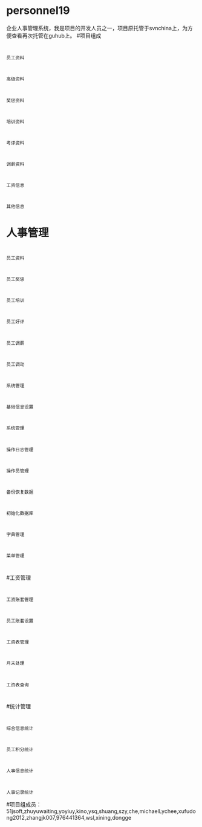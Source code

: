 # personnel19
企业人事管理系统，我是项目的开发人员之一，项目原托管于svnchina上，为方便查看再次托管在guhub上。
#项目组成
#				
  	员工资料	
#					 
  	高级资料
#
  	奖惩资料
#
  	培训资料	
#
  	考评资料	
#
  	调薪资料	
#
  	工资信息	
#
  	其他信息	
#
# 	人事管理				
#
	员工资料	
#
	员工奖惩	
#
	员工培训		
#
  	员工好评		
#
  	员工调薪			
#
	员工调动			
#
  	系统管理								
#
	基础信息设置			
#
	系统管理			
#
	操作日志管理			
#
	操作员管理			
#
	备份恢复数据			
#
	初始化数据库			
#
	字典管理			
#
	菜单管理			
#				
				
#工资管理				
#
	工资账套管理		
#
	员工账套设置		
#
	工资表管理		
#
	月末处理		
#
	工资表查询		
				
#				
#统计管理				
#				
	综合信息统计			
#
	员工积分统计			
#
	人事信息统计			
#
	人事记录统计			

#项目组成员：
51jsoft,zhuyuwaiting,yoyiuy,kino,ysq,shuang,szy,che,michaelLychee,xufudong2012,zhangjk007,976441364,wsl,xining,dongge
